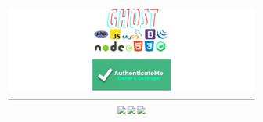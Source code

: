 <a href="https://authenticateme.cf"><img src="https://raw.githubusercontent.com/ImTheGh0st/ImTheGh0st/main/media/BANNER.png" alt=""></a>
<hr>
<p align="center" dir="auto">
    <a href="https://discord.gg/KdcYHcQ" target="_blank"><img src="https://camo.githubusercontent.com/bfec9b5434a8ea4ff196fb284348734a99642817a439054c3abaad439ecb4abe/68747470733a2f2f696d672e736869656c64732e696f2f62616467652f646973636f72642532302d3131313131312e7376673f267374796c653d666f722d7468652d6261646765266c6f676f3d646973636f7264266c6f676f436f6c6f723d7768697465" data-canonical-src="https://img.shields.io/badge/discord%20-111111.svg?&amp;style=for-the-badge&amp;logo=discord&amp;logoColor=white" style="max-width: 100%;"></a>
    <!-- <a href="https://open.spotify.com/user/" target="_blank"><img src="https://camo.githubusercontent.com/03c22d8b6ca0f0940a6eb54869c5251ceab4485278655473b00c0801e866d5a0/68747470733a2f2f696d672e736869656c64732e696f2f62616467652f53706f746966792532302d3131313131312e7376673f267374796c653d666f722d7468652d6261646765266c6f676f3d73706f74696679266c6f676f436f6c6f723d7768697465" data-canonical-src="https://img.shields.io/badge/Spotify%20-111111.svg?&amp;style=for-the-badge&amp;logo=spotify&amp;logoColor=white" style="max-width: 100%;"></a> -->
    <a href="https://www.youtube.com/c/ImTheGh0st" target="_blank"><img src="https://camo.githubusercontent.com/ca7a029cfb47eabcd59589c4bb6803baf7677af5c33dbd4369eefc620c957b82/68747470733a2f2f696d672e736869656c64732e696f2f62616467652f796f75747562652532302d3131313131312e7376673f267374796c653d666f722d7468652d6261646765266c6f676f3d796f7574756265266c6f676f436f6c6f723d7768697465" data-canonical-src="https://img.shields.io/badge/youtube%20-111111.svg?&amp;style=for-the-badge&amp;logo=youtube&amp;logoColor=white" style="max-width: 100%;"></a>
    <!-- <a href="https://www.instagram.com/" target="_blank"><img src="https://camo.githubusercontent.com/363c7e056469cd2d58ef9a91fd630d0549de241fe7278ebb13601660250826f7/68747470733a2f2f696d672e736869656c64732e696f2f62616467652f494e5354414752414d2532302d3131313131312e7376673f267374796c653d666f722d7468652d6261646765266c6f676f3d696e7374616772616d266c6f676f436f6c6f723d7768697465" data-canonical-src="https://img.shields.io/badge/INSTAGRAM%20-111111.svg?&amp;style=for-the-badge&amp;logo=instagram&amp;logoColor=white" style="max-width: 100%;"></a> -->
    <a href="https://github.com/ImTheGh0st"><img src="https://camo.githubusercontent.com/28e4167151aec06b76bc5e9ade9c019d8878ac96318fb983079f138c543a9c81/68747470733a2f2f696d672e736869656c64732e696f2f62616467652f4769744875622532302d3131313131312e7376673f267374796c653d666f722d7468652d6261646765266c6f676f3d676974687562266c6f676f436f6c6f723d7768697465" data-canonical-src="https://img.shields.io/badge/GitHub%20-111111.svg?&amp;style=for-the-badge&amp;logo=github&amp;logoColor=white" style="max-width: 100%;"></a>
    <!-- <a href="https://twitter.com/" target="_blank"><img src="https://camo.githubusercontent.com/9629b25bc6901590f529ff2748549e1785a907a384bac778a727e70e53636eb7/68747470733a2f2f696d672e736869656c64732e696f2f62616467652f547769747465722532302d3131313131312e7376673f267374796c653d666f722d7468652d6261646765266c6f676f3d74776974746572266c6f676f436f6c6f723d7768697465" data-canonical-src="https://img.shields.io/badge/Twitter%20-111111.svg?&amp;style=for-the-badge&amp;logo=twitter&amp;logoColor=white" style="max-width: 100%;"></a> -->
</p>
